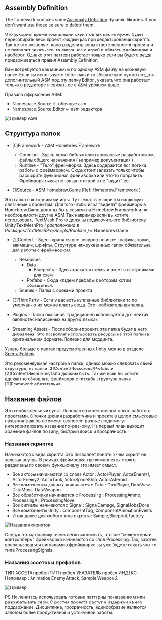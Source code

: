## Assembly Definition
The framework contains some [Assembly Definition](https://docs.unity3d.com/Manual/ScriptCompilationAssemblyDefinitionFiles.html) dynamic libraries. If you don't want use those be sure to delete them.
 
Это ускоряет время компиляции скриптов так как не нужно будет пересобирать весь проект каждый раз при редактировании скрипта. Так же это позволяет явно разделить зоны ответственности проекта и не позволит пихать что-то связанное с игрой в область фреймворка и наоборот. Однако этот паттерн работает только если вы будете _везде_ придерживаться правил Assembly Definition. 

Вам потребуется как минимум по одному ASM файлу на корневую папку. Если вы используете Editor папки то обязательно нужно создать дополнительный ASM под эту папку Editor , указать что она работает только в редакторе и связать ее с ASM уровнем выше.

Правила оформления ASM:
- Namespace.Source <- обычные asm
- Namespace.Source.Editor <- asm редактора

![Пример ASM](https://i.gyazo.com/e8980bba613d5604546e615740935bf7.png)

## Структура папок
* [0]Framework - ASM Homebrew.Framework 
    * Common - Здесь лежат библиотеки написанные разработчиком, файлы общего назначения ( например документация )
    * Runtime - "Тело" фреймворка. Здесь содержится вся логика работы с фреймворком. Сюда стоит залезать только чтобы расширить функционал фреймворка или что-то поправить. Фреймворк никак не связан с игрой и не "видит" ее.

* [1]Source - ASM Homebrew.Game (Ref: Homebrew.Framework )

Это папка с исходниками игры. Тут лежат все скрипты напрямую связанные с проектом. Для того чтобы игра "видела" фреймворк в Homebrew.Game должны быть ссылки на Homebrew.Framework и по необходимости другие ASM. Так например если вы хотите использовать TextMesh Pro то должны подключить его библиотеку Unity.TextMeshPro _( расположена в Packages/TextMeshPro/Scripts/Runtime )_ к Homebrew.Game.

* [2]Content - Здесь хранятся все ресурсы по игре: графика, звуки, анимации, шрифты. Структура нижеуказанных папок обязательна для работы с фреймворком.
    * Resources
        * Data
             * Blueprints - Здесь хранятся схемы и ассет с настройками для схем
        * Prefabs - Сюда кладем префабы к которым хотим обращаться.
    * Scenes - Папка с сценами проекта.

* [3]ThirdParty - Если у вас есть купленные библиотеки то по умолчанию их можно класть сюда. Это необязательная папка.
* Plugins - Папка плагинов. Традиционно используется для нейтив библиотек написанных на других языках. 
* Streaming Assets - После сборки проекта эта папка будет в него добавлена. Это позволяет использовать ресурсы из этой папки в оригинальном формате. Полезно для моддинга. 

Узнать больше о папках предусмотренных Unity можно в разделе [SpecialFolders](https://docs.unity3d.com/Manual/SpecialFolders.html)

Это рекомендуемая настройка папок, однако можно следовать своей структуре, но папки [2]Content/Resources/Prefabs и [2]Content/Resources/Data должны быть. Так же если вы хотите адекватно обновлять фреймворк с гитхаба структура папки [0]Framework обязательна.

## Названия файлов
Это необязательный пункт. Основан на моем личном опыте работы с проектами. С точки зрения разработчика и проекта в целом смысловые названия файлов не имеют ценности: разные люди могут интерпритировать название по-разному. На первый план выходит хранение файлов по типу, быстрый поиск и прозрачность.

### Названия скриптов
Начинаются с вида скрипта. Это позволяет понять о чем скрипт не залезая внутрь. В рамках фреймворка где компоненты строго разделены по своему функционалу это имеет смысл.

* Все акторы начинаются со слова Actor : ActorPlayer, ActorEnemy1, ActorEnemy2, ActorTank, ActorSpaceShip, ActorAsteroid
* Все компоненты данных начинаются с Data : DataPlayer, DataView, DataMove, DataWeapon
* Все обработчики начинаются с Processing : ProcessingAmmo, ProcessingAI, ProcessingMove
* Все сигналы начинаются с Signal : SignalDamage, SignalJobsDone
* Все компоненты Unity : ComponentTag, ComponentAnimationEvents
* И так далее для любого типа скрипта: Sample,Blueprint,Factory

![Названия скриптов](https://i.gyazo.com/958b430486bcf32451d94dfce87044e7.png)

Следуя этому правилу очень легко запомнить, что все "менеджеры и контроллеры" фреймворка начинаются со слов Processing. Так, захотев воспользоваться сигналами в фреймворке вы уже будете искать что-то типа ProcessingSignals.

### Названия ассетов и префабов.
ТИП АССЕТА пробел ТИП пробел УКАЗАТЕЛЬ пробел ИНДЕКС
Например : Animation Enemy Attack, Sample Weapon 2

![Пример](https://i.gyazo.com/e063a7922892cd70e3e7551c1b145315.png)


PS Не ленитесь использовать готовые паттерны по названиям или разрабатывать свои. С ростом проекта растут и издержки на его поддержание. Дисциплина, прозрачность, единообразие являются залогом более продуктивной и устойчивой работы.